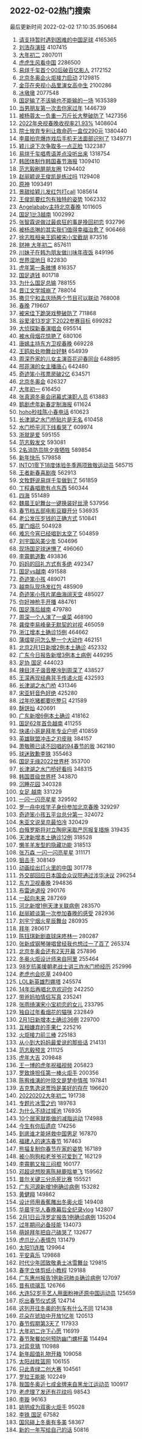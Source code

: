 ## 2022-02-02热门搜索 
最后更新时间 2022-02-02 17:10:35.950684 
1. [请支持暂时遇到困难的中国足球](https://s.weibo.com/weibo?q=%23%E8%AF%B7%E6%94%AF%E6%8C%81%E6%9A%82%E6%97%B6%E9%81%87%E5%88%B0%E5%9B%B0%E9%9A%BE%E7%9A%84%E4%B8%AD%E5%9B%BD%E8%B6%B3%E7%90%83%23&Refer=top) 4165365
1. [刘浩存演技](https://s.weibo.com/weibo?q=%23%E5%88%98%E6%B5%A9%E5%AD%98%E6%BC%94%E6%8A%80%23&Refer=top) 4107415
1. [大年初二](https://s.weibo.com/weibo?q=%E5%A4%A7%E5%B9%B4%E5%88%9D%E4%BA%8C&Refer=top) 2807011
1. [虎虎生风看中国](https://s.weibo.com/weibo?q=%23%E8%99%8E%E8%99%8E%E7%94%9F%E9%A3%8E%E7%9C%8B%E4%B8%AD%E5%9B%BD%23&Refer=top) 2286500
1. [易烊千玺首个00后破百亿影人](https://s.weibo.com/weibo?q=%23%E6%98%93%E7%83%8A%E5%8D%83%E7%8E%BA%E9%A6%96%E4%B8%AA00%E5%90%8E%E7%A0%B4%E7%99%BE%E4%BA%BF%E5%BD%B1%E4%BA%BA%23&Refer=top) 2172152
1. [北京冬奥会火炬接力启动](https://s.weibo.com/weibo?q=%23%E5%8C%97%E4%BA%AC%E5%86%AC%E5%A5%A5%E4%BC%9A%E7%81%AB%E7%82%AC%E6%8E%A5%E5%8A%9B%E5%90%AF%E5%8A%A8%23&Refer=top) 2129815
1. [金莎在央视小品里演女高中生](https://s.weibo.com/weibo?q=%23%E9%87%91%E8%8E%8E%E5%9C%A8%E5%A4%AE%E8%A7%86%E5%B0%8F%E5%93%81%E9%87%8C%E6%BC%94%E5%A5%B3%E9%AB%98%E4%B8%AD%E7%94%9F%23&Refer=top) 2100286
1. [冰墩墩](https://s.weibo.com/weibo?q=%23%E5%86%B0%E5%A2%A9%E5%A2%A9%23&Refer=top) 2077548
1. [国足输了不该输也不能输的一场](https://s.weibo.com/weibo?q=%23%E5%9B%BD%E8%B6%B3%E8%BE%93%E4%BA%86%E4%B8%8D%E8%AF%A5%E8%BE%93%E4%B9%9F%E4%B8%8D%E8%83%BD%E8%BE%93%E7%9A%84%E4%B8%80%E5%9C%BA%23&Refer=top) 1635389
1. [当男朋友第一次去你家过年](https://s.weibo.com/weibo?q=%23%E5%BD%93%E7%94%B7%E6%9C%8B%E5%8F%8B%E7%AC%AC%E4%B8%80%E6%AC%A1%E5%8E%BB%E4%BD%A0%E5%AE%B6%E8%BF%87%E5%B9%B4%23&Refer=top) 1446739
1. [被杨蓉太一负重一万斤长大整破防了](https://s.weibo.com/weibo?q=%23%E8%A2%AB%E6%9D%A8%E8%93%89%E5%A4%AA%E4%B8%80%E8%B4%9F%E9%87%8D%E4%B8%80%E4%B8%87%E6%96%A4%E9%95%BF%E5%A4%A7%E6%95%B4%E7%A0%B4%E9%98%B2%E4%BA%86%23&Refer=top) 1427356
1. [2022年央视春晚收视率21.93%](https://s.weibo.com/weibo?q=%232022%E5%B9%B4%E5%A4%AE%E8%A7%86%E6%98%A5%E6%99%9A%E6%94%B6%E8%A7%86%E7%8E%8721.93%25%23&Refer=top) 1408604
1. [院士放弃专利让救命药一盒仅290元](https://s.weibo.com/weibo?q=%23%E9%99%A2%E5%A3%AB%E6%94%BE%E5%BC%83%E4%B8%93%E5%88%A9%E8%AE%A9%E6%95%91%E5%91%BD%E8%8D%AF%E4%B8%80%E7%9B%92%E4%BB%85290%E5%85%83%23&Refer=top) 1380440
1. [李晨拍完爆炸戏后手机无法面部识别了](https://s.weibo.com/weibo?q=%23%E6%9D%8E%E6%99%A8%E6%8B%8D%E5%AE%8C%E7%88%86%E7%82%B8%E6%88%8F%E5%90%8E%E6%89%8B%E6%9C%BA%E6%97%A0%E6%B3%95%E9%9D%A2%E9%83%A8%E8%AF%86%E5%88%AB%E4%BA%86%23&Refer=top) 1349771
1. [颖儿说下次争取多一点正脸](https://s.weibo.com/weibo?q=%23%E9%A2%96%E5%84%BF%E8%AF%B4%E4%B8%8B%E6%AC%A1%E4%BA%89%E5%8F%96%E5%A4%9A%E4%B8%80%E7%82%B9%E6%AD%A3%E8%84%B8%23&Refer=top) 1322387
1. [易烊千玺唱粤语差点没听出来](https://s.weibo.com/weibo?q=%23%E6%98%93%E7%83%8A%E5%8D%83%E7%8E%BA%E5%94%B1%E7%B2%A4%E8%AF%AD%E5%B7%AE%E7%82%B9%E6%B2%A1%E5%90%AC%E5%87%BA%E6%9D%A5%23&Refer=top) 1318754
1. [韩团体制作韩国春节海报](https://s.weibo.com/weibo?q=%23%E9%9F%A9%E5%9B%A2%E4%BD%93%E5%88%B6%E4%BD%9C%E9%9F%A9%E5%9B%BD%E6%98%A5%E8%8A%82%E6%B5%B7%E6%8A%A5%23&Refer=top) 1309410
1. [范志毅刷屏朋友圈](https://s.weibo.com/weibo?q=%23%E8%8C%83%E5%BF%97%E6%AF%85%E5%88%B7%E5%B1%8F%E6%9C%8B%E5%8F%8B%E5%9C%88%23&Refer=top) 1294402
1. [赵丽颖说王俊凯是练过吗](https://s.weibo.com/weibo?q=%23%E8%B5%B5%E4%B8%BD%E9%A2%96%E8%AF%B4%E7%8E%8B%E4%BF%8A%E5%87%AF%E6%98%AF%E7%BB%83%E8%BF%87%E5%90%97%23&Refer=top) 1129408
1. [原神](https://s.weibo.com/weibo?q=%E5%8E%9F%E7%A5%9E&Refer=top) 1093491
1. [景甜给颖儿发红包打call](https://s.weibo.com/weibo?q=%23%E6%99%AF%E7%94%9C%E7%BB%99%E9%A2%96%E5%84%BF%E5%8F%91%E7%BA%A2%E5%8C%85%E6%89%93call%23&Refer=top) 1085614
1. [王俊凯要红包有独特的姿势](https://s.weibo.com/weibo?q=%23%E7%8E%8B%E4%BF%8A%E5%87%AF%E8%A6%81%E7%BA%A2%E5%8C%85%E6%9C%89%E7%8B%AC%E7%89%B9%E7%9A%84%E5%A7%BF%E5%8A%BF%23&Refer=top) 1062332
1. [Angelababy主持北京春晚](https://s.weibo.com/weibo?q=%23Angelababy%E4%B8%BB%E6%8C%81%E5%8C%97%E4%BA%AC%E6%98%A5%E6%99%9A%23&Refer=top) 1011605
1. [国足1比3越南](https://s.weibo.com/weibo?q=%23%E5%9B%BD%E8%B6%B31%E6%AF%943%E8%B6%8A%E5%8D%97%23&Refer=top) 1002992
1. [张智霖说做过最疯狂的事是挽回初恋](https://s.weibo.com/weibo?q=%23%E5%BC%A0%E6%99%BA%E9%9C%96%E8%AF%B4%E5%81%9A%E8%BF%87%E6%9C%80%E7%96%AF%E7%8B%82%E7%9A%84%E4%BA%8B%E6%98%AF%E6%8C%BD%E5%9B%9E%E5%88%9D%E6%81%8B%23&Refer=top) 932796
1. [被杨丞琳的其实我们值得幸福治愈了](https://s.weibo.com/weibo?q=%23%E8%A2%AB%E6%9D%A8%E4%B8%9E%E7%90%B3%E7%9A%84%E5%85%B6%E5%AE%9E%E6%88%91%E4%BB%AC%E5%80%BC%E5%BE%97%E5%B9%B8%E7%A6%8F%E6%B2%BB%E6%84%88%E4%BA%86%23&Refer=top) 906466
1. [徐志胜相亲王鸥被宋小宝截胡](https://s.weibo.com/weibo?q=%23%E5%BE%90%E5%BF%97%E8%83%9C%E7%9B%B8%E4%BA%B2%E7%8E%8B%E9%B8%A5%E8%A2%AB%E5%AE%8B%E5%B0%8F%E5%AE%9D%E6%88%AA%E8%83%A1%23&Refer=top) 873516
1. [财神 大年初二](https://s.weibo.com/weibo?q=%E8%B4%A2%E7%A5%9E%20%E5%A4%A7%E5%B9%B4%E5%88%9D%E4%BA%8C&Refer=top) 857611
1. [川妹子在韩为朋友做川味年夜饭](https://s.weibo.com/weibo?q=%23%E5%B7%9D%E5%A6%B9%E5%AD%90%E5%9C%A8%E9%9F%A9%E4%B8%BA%E6%9C%8B%E5%8F%8B%E5%81%9A%E5%B7%9D%E5%91%B3%E5%B9%B4%E5%A4%9C%E9%A5%AD%23&Refer=top) 849196
1. [世界湿地日](https://s.weibo.com/weibo?q=%E4%B8%96%E7%95%8C%E6%B9%BF%E5%9C%B0%E6%97%A5&Refer=top) 822830
1. [虎年第一条微博](https://s.weibo.com/weibo?q=%23%E8%99%8E%E5%B9%B4%E7%AC%AC%E4%B8%80%E6%9D%A1%E5%BE%AE%E5%8D%9A%23&Refer=top) 816357
1. [国足退钱](https://s.weibo.com/weibo?q=%23%E5%9B%BD%E8%B6%B3%E9%80%80%E9%92%B1%23&Refer=top) 801718
1. [为什么国足总输](https://s.weibo.com/weibo?q=%23%E4%B8%BA%E4%BB%80%E4%B9%88%E5%9B%BD%E8%B6%B3%E6%80%BB%E8%BE%93%23&Refer=top) 788155
1. [晋江文学城崩了](https://s.weibo.com/weibo?q=%E6%99%8B%E6%B1%9F%E6%96%87%E5%AD%A6%E5%9F%8E%E5%B4%A9%E4%BA%86&Refer=top) 788014
1. [撒贝宁和孟庆旸两个节目可以联动](https://s.weibo.com/weibo?q=%E6%92%92%E8%B4%9D%E5%AE%81%E5%92%8C%E5%AD%9F%E5%BA%86%E6%97%B8%E4%B8%A4%E4%B8%AA%E8%8A%82%E7%9B%AE%E5%8F%AF%E4%BB%A5%E8%81%94%E5%8A%A8&Refer=top) 768008
1. [春晚](https://s.weibo.com/weibo?q=%E6%98%A5%E6%99%9A&Refer=top) 719607
1. [被宋佳下跪哭戏整破防了](https://s.weibo.com/weibo?q=%23%E8%A2%AB%E5%AE%8B%E4%BD%B3%E4%B8%8B%E8%B7%AA%E5%93%AD%E6%88%8F%E6%95%B4%E7%A0%B4%E9%98%B2%E4%BA%86%23&Refer=top) 711868
1. [谷爱凌13岁定下2022参赛目标](https://s.weibo.com/weibo?q=%23%E8%B0%B7%E7%88%B1%E5%87%8C13%E5%B2%81%E5%AE%9A%E4%B8%8B2022%E5%8F%82%E8%B5%9B%E7%9B%AE%E6%A0%87%23&Refer=top) 699282
1. [大侦探新春演唱会](https://s.weibo.com/weibo?q=%23%E5%A4%A7%E4%BE%A6%E6%8E%A2%E6%96%B0%E6%98%A5%E6%BC%94%E5%94%B1%E4%BC%9A%23&Refer=top) 695514
1. [被水母烟花惊艳了](https://s.weibo.com/weibo?q=%23%E8%A2%AB%E6%B0%B4%E6%AF%8D%E7%83%9F%E8%8A%B1%E6%83%8A%E8%89%B3%E4%BA%86%23&Refer=top) 680106
1. [唐嫣主持东方卫视春晚](https://s.weibo.com/weibo?q=%23%E5%94%90%E5%AB%A3%E4%B8%BB%E6%8C%81%E4%B8%9C%E6%96%B9%E5%8D%AB%E8%A7%86%E6%98%A5%E6%99%9A%23&Refer=top) 669228
1. [王鸥处处吻舞台好魅](https://s.weibo.com/weibo?q=%23%E7%8E%8B%E9%B8%A5%E5%A4%84%E5%A4%84%E5%90%BB%E8%88%9E%E5%8F%B0%E5%A5%BD%E9%AD%85%23&Refer=top) 654939
1. [周深乔家的儿女主演百花迎春同台](https://s.weibo.com/weibo?q=%23%E5%91%A8%E6%B7%B1%E4%B9%94%E5%AE%B6%E7%9A%84%E5%84%BF%E5%A5%B3%E4%B8%BB%E6%BC%94%E7%99%BE%E8%8A%B1%E8%BF%8E%E6%98%A5%E5%90%8C%E5%8F%B0%23&Refer=top) 648895
1. [邢菲演的女主播唐心](https://s.weibo.com/weibo?q=%23%E9%82%A2%E8%8F%B2%E6%BC%94%E7%9A%84%E5%A5%B3%E4%B8%BB%E6%92%AD%E5%94%90%E5%BF%83%23&Refer=top) 642480
1. [奇迹笨小孩票房破2亿](https://s.weibo.com/weibo?q=%23%E5%A5%87%E8%BF%B9%E7%AC%A8%E5%B0%8F%E5%AD%A9%E7%A5%A8%E6%88%BF%E7%A0%B42%E4%BA%BF%23&Refer=top) 634571
1. [北京冬奥会](https://s.weibo.com/weibo?q=%E5%8C%97%E4%BA%AC%E5%86%AC%E5%A5%A5%E4%BC%9A&Refer=top) 626327
1. [大年初一](https://s.weibo.com/weibo?q=%E5%A4%A7%E5%B9%B4%E5%88%9D%E4%B8%80&Refer=top) 616450
1. [张真源冬奥会闭幕式演职人员](https://s.weibo.com/weibo?q=%23%E5%BC%A0%E7%9C%9F%E6%BA%90%E5%86%AC%E5%A5%A5%E4%BC%9A%E9%97%AD%E5%B9%95%E5%BC%8F%E6%BC%94%E8%81%8C%E4%BA%BA%E5%91%98%23&Refer=top) 613883
1. [鹅剧虎年新春定制海报](https://s.weibo.com/weibo?q=%23%E9%B9%85%E5%89%A7%E8%99%8E%E5%B9%B4%E6%96%B0%E6%98%A5%E5%AE%9A%E5%88%B6%E6%B5%B7%E6%8A%A5%23&Refer=top) 611624
1. [hoho秒挂陈小春电话](https://s.weibo.com/weibo?q=%23hoho%E7%A7%92%E6%8C%82%E9%99%88%E5%B0%8F%E6%98%A5%E7%94%B5%E8%AF%9D%23&Refer=top) 610623
1. [长津湖之水门桥贴片是无名](https://s.weibo.com/weibo?q=%E9%95%BF%E6%B4%A5%E6%B9%96%E4%B9%8B%E6%B0%B4%E9%97%A8%E6%A1%A5%E8%B4%B4%E7%89%87%E6%98%AF%E6%97%A0%E5%90%8D&Refer=top) 610458
1. [水门桥平河下线看哭了](https://s.weibo.com/weibo?q=%23%E6%B0%B4%E9%97%A8%E6%A1%A5%E5%B9%B3%E6%B2%B3%E4%B8%8B%E7%BA%BF%E7%9C%8B%E5%93%AD%E4%BA%86%23&Refer=top) 609974
1. [浙就是爱](https://s.weibo.com/weibo?q=%23%E6%B5%99%E5%B0%B1%E6%98%AF%E7%88%B1%23&Refer=top) 595155
1. [范志毅发文](https://s.weibo.com/weibo?q=%23%E8%8C%83%E5%BF%97%E6%AF%85%E5%8F%91%E6%96%87%23&Refer=top) 593081
1. [2名消防员除夕夜牺牲](https://s.weibo.com/weibo?q=%232%E5%90%8D%E6%B6%88%E9%98%B2%E5%91%98%E9%99%A4%E5%A4%95%E5%A4%9C%E7%89%BA%E7%89%B2%23&Refer=top) 589854
1. [新年快乐](https://s.weibo.com/weibo?q=%E6%96%B0%E5%B9%B4%E5%BF%AB%E4%B9%90&Refer=top) 579858
1. [INTO1零下18度体验冬季两项致敬运动员](https://s.weibo.com/weibo?q=%23INTO1%E9%9B%B6%E4%B8%8B18%E5%BA%A6%E4%BD%93%E9%AA%8C%E5%86%AC%E5%AD%A3%E4%B8%A4%E9%A1%B9%E8%87%B4%E6%95%AC%E8%BF%90%E5%8A%A8%E5%91%98%23&Refer=top) 565715
1. [王者新春喜剧夜](https://s.weibo.com/weibo?q=%23%E7%8E%8B%E8%80%85%E6%96%B0%E6%98%A5%E5%96%9C%E5%89%A7%E5%A4%9C%23&Refer=top) 562913
1. [文牧野说易烊千玺做到了](https://s.weibo.com/weibo?q=%23%E6%96%87%E7%89%A7%E9%87%8E%E8%AF%B4%E6%98%93%E7%83%8A%E5%8D%83%E7%8E%BA%E5%81%9A%E5%88%B0%E4%BA%86%23&Refer=top) 561859
1. [丁程鑫唱歌有点东西](https://s.weibo.com/weibo?q=%23%E4%B8%81%E7%A8%8B%E9%91%AB%E5%94%B1%E6%AD%8C%E6%9C%89%E7%82%B9%E4%B8%9C%E8%A5%BF%23&Refer=top) 560344
1. [四海](https://s.weibo.com/weibo?q=%E5%9B%9B%E6%B5%B7&Refer=top) 551489
1. [魏晨王妃舞台一键换装好丝滑](https://s.weibo.com/weibo?q=%23%E9%AD%8F%E6%99%A8%E7%8E%8B%E5%A6%83%E8%88%9E%E5%8F%B0%E4%B8%80%E9%94%AE%E6%8D%A2%E8%A3%85%E5%A5%BD%E4%B8%9D%E6%BB%91%23&Refer=top) 537956
1. [春节档五部电影豆瓣开分](https://s.weibo.com/weibo?q=%23%E6%98%A5%E8%8A%82%E6%A1%A3%E4%BA%94%E9%83%A8%E7%94%B5%E5%BD%B1%E8%B1%86%E7%93%A3%E5%BC%80%E5%88%86%23&Refer=top) 536935
1. [老公发压岁钱的正确方式](https://s.weibo.com/weibo?q=%23%E8%80%81%E5%85%AC%E5%8F%91%E5%8E%8B%E5%B2%81%E9%92%B1%E7%9A%84%E6%AD%A3%E7%A1%AE%E6%96%B9%E5%BC%8F%23&Refer=top) 510841
1. [厦门烟花](https://s.weibo.com/weibo?q=%23%E5%8E%A6%E9%97%A8%E7%83%9F%E8%8A%B1%23&Refer=top) 504928
1. [难忘今宵已经唱到太空了](https://s.weibo.com/weibo?q=%23%E9%9A%BE%E5%BF%98%E4%BB%8A%E5%AE%B5%E5%B7%B2%E7%BB%8F%E5%94%B1%E5%88%B0%E5%A4%AA%E7%A9%BA%E4%BA%86%23&Refer=top) 504859
1. [刘宇国风美少年](https://s.weibo.com/weibo?q=%23%E5%88%98%E5%AE%87%E5%9B%BD%E9%A3%8E%E7%BE%8E%E5%B0%91%E5%B9%B4%23&Refer=top) 504696
1. [现场国足球迷懵了](https://s.weibo.com/weibo?q=%23%E7%8E%B0%E5%9C%BA%E5%9B%BD%E8%B6%B3%E7%90%83%E8%BF%B7%E6%87%B5%E4%BA%86%23&Refer=top) 496060
1. [李霄鹏道歉](https://s.weibo.com/weibo?q=%23%E6%9D%8E%E9%9C%84%E9%B9%8F%E9%81%93%E6%AD%89%23&Refer=top) 493836
1. [妈妈的回礼方式有多绝](https://s.weibo.com/weibo?q=%23%E5%A6%88%E5%A6%88%E7%9A%84%E5%9B%9E%E7%A4%BC%E6%96%B9%E5%BC%8F%E6%9C%89%E5%A4%9A%E7%BB%9D%23&Refer=top) 492347
1. [国足vs越南](https://s.weibo.com/weibo?q=%23%E5%9B%BD%E8%B6%B3vs%E8%B6%8A%E5%8D%97%23&Refer=top) 491588
1. [奇迹笨小孩](https://s.weibo.com/weibo?q=%E5%A5%87%E8%BF%B9%E7%AC%A8%E5%B0%8F%E5%AD%A9&Refer=top) 489071
1. [越南队现场发红包](https://s.weibo.com/weibo?q=%23%E8%B6%8A%E5%8D%97%E9%98%9F%E7%8E%B0%E5%9C%BA%E5%8F%91%E7%BA%A2%E5%8C%85%23&Refer=top) 485909
1. [奇迹笨小孩片尾曲海阔天空](https://s.weibo.com/weibo?q=%23%E5%A5%87%E8%BF%B9%E7%AC%A8%E5%B0%8F%E5%AD%A9%E7%89%87%E5%B0%BE%E6%9B%B2%E6%B5%B7%E9%98%94%E5%A4%A9%E7%A9%BA%23&Refer=top) 485027
1. [你好神枪手开播](https://s.weibo.com/weibo?q=%23%E4%BD%A0%E5%A5%BD%E7%A5%9E%E6%9E%AA%E6%89%8B%E5%BC%80%E6%92%AD%23&Refer=top) 484761
1. [国足落后越南](https://s.weibo.com/weibo?q=%23%E5%9B%BD%E8%B6%B3%E8%90%BD%E5%90%8E%E8%B6%8A%E5%8D%97%23&Refer=top) 479780
1. [周深一个人演了一桌菜](https://s.weibo.com/weibo?q=%23%E5%91%A8%E6%B7%B1%E4%B8%80%E4%B8%AA%E4%BA%BA%E6%BC%94%E4%BA%86%E4%B8%80%E6%A1%8C%E8%8F%9C%23&Refer=top) 468190
1. [龚俊李易峰毫无默契的对视](https://s.weibo.com/weibo?q=%23%E9%BE%9A%E4%BF%8A%E6%9D%8E%E6%98%93%E5%B3%B0%E6%AF%AB%E6%97%A0%E9%BB%98%E5%A5%91%E7%9A%84%E5%AF%B9%E8%A7%86%23&Refer=top) 465059
1. [浙江增本土确诊15例](https://s.weibo.com/weibo?q=%23%E6%B5%99%E6%B1%9F%E5%A2%9E%E6%9C%AC%E5%9C%9F%E7%A1%AE%E8%AF%8A15%E4%BE%8B%23&Refer=top) 464662
1. [蒲熠星问怎么整一个大动作](https://s.weibo.com/weibo?q=%23%E8%92%B2%E7%86%A0%E6%98%9F%E9%97%AE%E6%80%8E%E4%B9%88%E6%95%B4%E4%B8%80%E4%B8%AA%E5%A4%A7%E5%8A%A8%E4%BD%9C%23&Refer=top) 462151
1. [北京2月1日新增2例本土确诊](https://s.weibo.com/weibo?q=%23%E5%8C%97%E4%BA%AC2%E6%9C%881%E6%97%A5%E6%96%B0%E5%A2%9E2%E4%BE%8B%E6%9C%AC%E5%9C%9F%E7%A1%AE%E8%AF%8A%23&Refer=top) 452332
1. [广东今日报告新增3例本土病例](https://s.weibo.com/weibo?q=%E5%B9%BF%E4%B8%9C%E4%BB%8A%E6%97%A5%E6%8A%A5%E5%91%8A%E6%96%B0%E5%A2%9E3%E4%BE%8B%E6%9C%AC%E5%9C%9F%E7%97%85%E4%BE%8B&Refer=top) 449295
1. [足协 国足](https://s.weibo.com/weibo?q=%E8%B6%B3%E5%8D%8F%20%E5%9B%BD%E8%B6%B3&Refer=top) 444023
1. [辣目洋子谐音梗冷到周深了](https://s.weibo.com/weibo?q=%23%E8%BE%A3%E7%9B%AE%E6%B4%8B%E5%AD%90%E8%B0%90%E9%9F%B3%E6%A2%97%E5%86%B7%E5%88%B0%E5%91%A8%E6%B7%B1%E4%BA%86%23&Refer=top) 438527
1. [王濛再现经典背手传递火炬](https://s.weibo.com/weibo?q=%E7%8E%8B%E6%BF%9B%E5%86%8D%E7%8E%B0%E7%BB%8F%E5%85%B8%E8%83%8C%E6%89%8B%E4%BC%A0%E9%80%92%E7%81%AB%E7%82%AC&Refer=top) 432593
1. [长津湖之水门桥](https://s.weibo.com/weibo?q=%E9%95%BF%E6%B4%A5%E6%B9%96%E4%B9%8B%E6%B0%B4%E9%97%A8%E6%A1%A5&Refer=top) 431346
1. [宋亚轩音色好绝](https://s.weibo.com/weibo?q=%23%E5%AE%8B%E4%BA%9A%E8%BD%A9%E9%9F%B3%E8%89%B2%E5%A5%BD%E7%BB%9D%23&Refer=top) 425280
1. [过年吃猪都要吃整只](https://s.weibo.com/weibo?q=%23%E8%BF%87%E5%B9%B4%E5%90%83%E7%8C%AA%E9%83%BD%E8%A6%81%E5%90%83%E6%95%B4%E5%8F%AA%23&Refer=top) 421589
1. [酥饼灿](https://s.weibo.com/weibo?q=%E9%85%A5%E9%A5%BC%E7%81%BF&Refer=top) 420691
1. [广东新增6例本土确诊](https://s.weibo.com/weibo?q=%23%E5%B9%BF%E4%B8%9C%E6%96%B0%E5%A2%9E6%E4%BE%8B%E6%9C%AC%E5%9C%9F%E7%A1%AE%E8%AF%8A%23&Refer=top) 418162
1. [国足62年首负越南](https://s.weibo.com/weibo?q=%23%E5%9B%BD%E8%B6%B362%E5%B9%B4%E9%A6%96%E8%B4%9F%E8%B6%8A%E5%8D%97%23&Refer=top) 411255
1. [快递小哥是拜年专业户吧](https://s.weibo.com/weibo?q=%23%E5%BF%AB%E9%80%92%E5%B0%8F%E5%93%A5%E6%98%AF%E6%8B%9C%E5%B9%B4%E4%B8%93%E4%B8%9A%E6%88%B7%E5%90%A7%23&Refer=top) 410859
1. [英雄联盟冲击之刃皮肤](https://s.weibo.com/weibo?q=%E8%8B%B1%E9%9B%84%E8%81%94%E7%9B%9F%E5%86%B2%E5%87%BB%E4%B9%8B%E5%88%83%E7%9A%AE%E8%82%A4&Refer=top) 384157
1. [萧敬腾已读不回唱的94春节的我](https://s.weibo.com/weibo?q=%23%E8%90%A7%E6%95%AC%E8%85%BE%E5%B7%B2%E8%AF%BB%E4%B8%8D%E5%9B%9E%E5%94%B1%E7%9A%8494%E6%98%A5%E8%8A%82%E7%9A%84%E6%88%91%23&Refer=top) 362180
1. [球迷致歉李铁](https://s.weibo.com/weibo?q=%23%E7%90%83%E8%BF%B7%E8%87%B4%E6%AD%89%E6%9D%8E%E9%93%81%23&Refer=top) 355463
1. [国足无缘2022世界杯](https://s.weibo.com/weibo?q=%23%E5%9B%BD%E8%B6%B3%E6%97%A0%E7%BC%982022%E4%B8%96%E7%95%8C%E6%9D%AF%23&Refer=top) 353700
1. [长津湖之水门桥好看吗](https://s.weibo.com/weibo?q=%23%E9%95%BF%E6%B4%A5%E6%B9%96%E4%B9%8B%E6%B0%B4%E9%97%A8%E6%A1%A5%E5%A5%BD%E7%9C%8B%E5%90%97%23&Refer=top) 348315
1. [韩国晋级世界杯](https://s.weibo.com/weibo?q=%23%E9%9F%A9%E5%9B%BD%E6%99%8B%E7%BA%A7%E4%B8%96%E7%95%8C%E6%9D%AF%23&Refer=top) 343870
1. [沉睡花园](https://s.weibo.com/weibo?q=%E6%B2%89%E7%9D%A1%E8%8A%B1%E5%9B%AD&Refer=top) 340328
1. [女足 越南](https://s.weibo.com/weibo?q=%E5%A5%B3%E8%B6%B3%20%E8%B6%8A%E5%8D%97&Refer=top) 331229
1. [一闪一闪亮星星](https://s.weibo.com/weibo?q=%E4%B8%80%E9%97%AA%E4%B8%80%E9%97%AA%E4%BA%AE%E6%98%9F%E6%98%9F&Refer=top) 329592
1. [罗一舟中戏学子身份参加北京春晚](https://s.weibo.com/weibo?q=%23%E7%BD%97%E4%B8%80%E8%88%9F%E4%B8%AD%E6%88%8F%E5%AD%A6%E5%AD%90%E8%BA%AB%E4%BB%BD%E5%8F%82%E5%8A%A0%E5%8C%97%E4%BA%AC%E6%98%A5%E6%99%9A%23&Refer=top) 329297
1. [奇迹笨小孩五平台总分第一](https://s.weibo.com/weibo?q=%23%E5%A5%87%E8%BF%B9%E7%AC%A8%E5%B0%8F%E5%AD%A9%E4%BA%94%E5%B9%B3%E5%8F%B0%E6%80%BB%E5%88%86%E7%AC%AC%E4%B8%80%23&Refer=top) 324072
1. [朱亚文说吴京最怕冷](https://s.weibo.com/weibo?q=%23%E6%9C%B1%E4%BA%9A%E6%96%87%E8%AF%B4%E5%90%B4%E4%BA%AC%E6%9C%80%E6%80%95%E5%86%B7%23&Refer=top) 320429
1. [白俄罗斯将对立陶宛采取严厉报复措施](https://s.weibo.com/weibo?q=%23%E7%99%BD%E4%BF%84%E7%BD%97%E6%96%AF%E5%B0%86%E5%AF%B9%E7%AB%8B%E9%99%B6%E5%AE%9B%E9%87%87%E5%8F%96%E4%B8%A5%E5%8E%89%E6%8A%A5%E5%A4%8D%E6%8E%AA%E6%96%BD%23&Refer=top) 319435
1. [天津新增本土确诊12例](https://s.weibo.com/weibo?q=%23%E5%A4%A9%E6%B4%A5%E6%96%B0%E5%A2%9E%E6%9C%AC%E5%9C%9F%E7%A1%AE%E8%AF%8A12%E4%BE%8B%23&Refer=top) 318528
1. [懒羊羊发型的隐藏功能](https://s.weibo.com/weibo?q=%23%E6%87%92%E7%BE%8A%E7%BE%8A%E5%8F%91%E5%9E%8B%E7%9A%84%E9%9A%90%E8%97%8F%E5%8A%9F%E8%83%BD%23&Refer=top) 318513
1. [张万森 一闪一闪亮星星](https://s.weibo.com/weibo?q=%E5%BC%A0%E4%B8%87%E6%A3%AE%20%E4%B8%80%E9%97%AA%E4%B8%80%E9%97%AA%E4%BA%AE%E6%98%9F%E6%98%9F&Refer=top) 311171
1. [狙击手](https://s.weibo.com/weibo?q=%E7%8B%99%E5%87%BB%E6%89%8B&Refer=top) 308149
1. [动画绘出灯火里的中国](https://s.weibo.com/weibo?q=%23%E5%8A%A8%E7%94%BB%E7%BB%98%E5%87%BA%E7%81%AF%E7%81%AB%E9%87%8C%E7%9A%84%E4%B8%AD%E5%9B%BD%23&Refer=top) 301778
1. [外交部回应日本国会众议院通过涉华决议](https://s.weibo.com/weibo?q=%23%E5%A4%96%E4%BA%A4%E9%83%A8%E5%9B%9E%E5%BA%94%E6%97%A5%E6%9C%AC%E5%9B%BD%E4%BC%9A%E4%BC%97%E8%AE%AE%E9%99%A2%E9%80%9A%E8%BF%87%E6%B6%89%E5%8D%8E%E5%86%B3%E8%AE%AE%23&Refer=top) 296254
1. [东方卫视春晚](https://s.weibo.com/weibo?q=%23%E4%B8%9C%E6%96%B9%E5%8D%AB%E8%A7%86%E6%98%A5%E6%99%9A%23&Refer=top) 294836
1. [布雷迪退役](https://s.weibo.com/weibo?q=%23%E5%B8%83%E9%9B%B7%E8%BF%AA%E9%80%80%E5%BD%B9%23&Refer=top) 290176
1. [一起向未来](https://s.weibo.com/weibo?q=%E4%B8%80%E8%B5%B7%E5%90%91%E6%9C%AA%E6%9D%A5&Refer=top) 287269
1. [河北新增1例天津关联病例](https://s.weibo.com/weibo?q=%23%E6%B2%B3%E5%8C%97%E6%96%B0%E5%A2%9E1%E4%BE%8B%E5%A4%A9%E6%B4%A5%E5%85%B3%E8%81%94%E7%97%85%E4%BE%8B%23&Refer=top) 283570
1. [赵丽颖谈第一次参加春晚的感受](https://s.weibo.com/weibo?q=%23%E8%B5%B5%E4%B8%BD%E9%A2%96%E8%B0%88%E7%AC%AC%E4%B8%80%E6%AC%A1%E5%8F%82%E5%8A%A0%E6%98%A5%E6%99%9A%E7%9A%84%E6%84%9F%E5%8F%97%23&Refer=top) 282936
1. [刘宇宁烟火星辰舞台](https://s.weibo.com/weibo?q=%23%E5%88%98%E5%AE%87%E5%AE%81%E7%83%9F%E7%81%AB%E6%98%9F%E8%BE%B0%E8%88%9E%E5%8F%B0%23&Refer=top) 280935
1. [拜年](https://s.weibo.com/weibo?q=%E6%8B%9C%E5%B9%B4&Refer=top) 280617
1. [陈钰琪新剧直球床咚林一](https://s.weibo.com/weibo?q=%23%E9%99%88%E9%92%B0%E7%90%AA%E6%96%B0%E5%89%A7%E7%9B%B4%E7%90%83%E5%BA%8A%E5%92%9A%E6%9E%97%E4%B8%80%23&Refer=top) 280287
1. [张新成钢琴弹唱曾经我也想过一了百了](https://s.weibo.com/weibo?q=%23%E5%BC%A0%E6%96%B0%E6%88%90%E9%92%A2%E7%90%B4%E5%BC%B9%E5%94%B1%E6%9B%BE%E7%BB%8F%E6%88%91%E4%B9%9F%E6%83%B3%E8%BF%87%E4%B8%80%E4%BA%86%E7%99%BE%E4%BA%86%23&Refer=top) 265374
1. [北京冬奥会还有2天开幕](https://s.weibo.com/weibo?q=%23%E5%8C%97%E4%BA%AC%E5%86%AC%E5%A5%A5%E4%BC%9A%E8%BF%98%E6%9C%892%E5%A4%A9%E5%BC%80%E5%B9%95%23&Refer=top) 257896
1. [冬奥火炬设计师来自阿里](https://s.weibo.com/weibo?q=%23%E5%86%AC%E5%A5%A5%E7%81%AB%E7%82%AC%E8%AE%BE%E8%AE%A1%E5%B8%88%E6%9D%A5%E8%87%AA%E9%98%BF%E9%87%8C%23&Refer=top) 255464
1. [98岁抗美援朝老战士讲三炸水门桥经历](https://s.weibo.com/weibo?q=%2398%E5%B2%81%E6%8A%97%E7%BE%8E%E6%8F%B4%E6%9C%9D%E8%80%81%E6%88%98%E5%A3%AB%E8%AE%B2%E4%B8%89%E7%82%B8%E6%B0%B4%E9%97%A8%E6%A1%A5%E7%BB%8F%E5%8E%86%23&Refer=top) 252996
1. [老虎也会吃草](https://s.weibo.com/weibo?q=%23%E8%80%81%E8%99%8E%E4%B9%9F%E4%BC%9A%E5%90%83%E8%8D%89%23&Refer=top) 249400
1. [LOL新英雄烈娜塔](https://s.weibo.com/weibo?q=%23LOL%E6%96%B0%E8%8B%B1%E9%9B%84%E7%83%88%E5%A8%9C%E5%A1%94%23&Refer=top) 245574
1. [14年后再唱北京欢迎你](https://s.weibo.com/weibo?q=%2314%E5%B9%B4%E5%90%8E%E5%86%8D%E5%94%B1%E5%8C%97%E4%BA%AC%E6%AC%A2%E8%BF%8E%E4%BD%A0%23&Refer=top) 242250
1. [带爸妈拍情侣写真](https://s.weibo.com/weibo?q=%23%E5%B8%A6%E7%88%B8%E5%A6%88%E6%8B%8D%E6%83%85%E4%BE%A3%E5%86%99%E7%9C%9F%23&Refer=top) 235241
1. [张雨绮演宋小宝初恋的女儿](https://s.weibo.com/weibo?q=%23%E5%BC%A0%E9%9B%A8%E7%BB%AE%E6%BC%94%E5%AE%8B%E5%B0%8F%E5%AE%9D%E5%88%9D%E6%81%8B%E7%9A%84%E5%A5%B3%E5%84%BF%23&Refer=top) 233795
1. [独自过年看烟花的猫咪](https://s.weibo.com/weibo?q=%23%E7%8B%AC%E8%87%AA%E8%BF%87%E5%B9%B4%E7%9C%8B%E7%83%9F%E8%8A%B1%E7%9A%84%E7%8C%AB%E5%92%AA%23&Refer=top) 232849
1. [2月1日新增本土确诊36例](https://s.weibo.com/weibo?q=%232%E6%9C%881%E6%97%A5%E6%96%B0%E5%A2%9E%E6%9C%AC%E5%9C%9F%E7%A1%AE%E8%AF%8A36%E4%BE%8B%23&Refer=top) 229700
1. [互相嫌弃的歪果仁](https://s.weibo.com/weibo?q=%E4%BA%92%E7%9B%B8%E5%AB%8C%E5%BC%83%E7%9A%84%E6%AD%AA%E6%9E%9C%E4%BB%81&Refer=top) 225216
1. [火炬接力前三棒](https://s.weibo.com/weibo?q=%23%E7%81%AB%E7%82%AC%E6%8E%A5%E5%8A%9B%E5%89%8D%E4%B8%89%E6%A3%92%23&Refer=top) 225183
1. [从小到大妈妈最爱说的那些话](https://s.weibo.com/weibo?q=%23%E4%BB%8E%E5%B0%8F%E5%88%B0%E5%A4%A7%E5%A6%88%E5%A6%88%E6%9C%80%E7%88%B1%E8%AF%B4%E7%9A%84%E9%82%A3%E4%BA%9B%E8%AF%9D%23&Refer=top) 214131
1. [范志毅预言](https://s.weibo.com/weibo?q=%E8%8C%83%E5%BF%97%E6%AF%85%E9%A2%84%E8%A8%80&Refer=top) 211125
1. [虎年大吉](https://s.weibo.com/weibo?q=%23%E8%99%8E%E5%B9%B4%E5%A4%A7%E5%90%89%23&Refer=top) 209848
1. [王一博的虎年祝福视频](https://s.weibo.com/weibo?q=%23%E7%8E%8B%E4%B8%80%E5%8D%9A%E7%9A%84%E8%99%8E%E5%B9%B4%E7%A5%9D%E7%A6%8F%E8%A7%86%E9%A2%91%23&Refer=top) 205823
1. [罗致焕担任第一棒火炬手](https://s.weibo.com/weibo?q=%E7%BD%97%E8%87%B4%E7%84%95%E6%8B%85%E4%BB%BB%E7%AC%AC%E4%B8%80%E6%A3%92%E7%81%AB%E7%82%AC%E6%89%8B&Refer=top) 200356
1. [陈宥维演的叶晓文是梦中情孩](https://s.weibo.com/weibo?q=%23%E9%99%88%E5%AE%A5%E7%BB%B4%E6%BC%94%E7%9A%84%E5%8F%B6%E6%99%93%E6%96%87%E6%98%AF%E6%A2%A6%E4%B8%AD%E6%83%85%E5%AD%A9%23&Refer=top) 197841
1. [吉克隽逸说贾玲是美好的存在](https://s.weibo.com/weibo?q=%23%E5%90%89%E5%85%8B%E9%9A%BD%E9%80%B8%E8%AF%B4%E8%B4%BE%E7%8E%B2%E6%98%AF%E7%BE%8E%E5%A5%BD%E7%9A%84%E5%AD%98%E5%9C%A8%23&Refer=top) 196620
1. [20220202大年初二](https://s.weibo.com/weibo?q=%2320220202%E5%A4%A7%E5%B9%B4%E5%88%9D%E4%BA%8C%23&Refer=top) 191738
1. [专题片冰雪之约](https://s.weibo.com/weibo?q=%23%E4%B8%93%E9%A2%98%E7%89%87%E5%86%B0%E9%9B%AA%E4%B9%8B%E7%BA%A6%23&Refer=top) 189763
1. [为什么不绕过城池](https://s.weibo.com/weibo?q=%E4%B8%BA%E4%BB%80%E4%B9%88%E4%B8%8D%E7%BB%95%E8%BF%87%E5%9F%8E%E6%B1%A0&Refer=top) 176935
1. [10个居家就能做的减脂运动](https://s.weibo.com/weibo?q=%2310%E4%B8%AA%E5%B1%85%E5%AE%B6%E5%B0%B1%E8%83%BD%E5%81%9A%E7%9A%84%E5%87%8F%E8%84%82%E8%BF%90%E5%8A%A8%23&Refer=top) 174988
1. [今生有你后遗症](https://s.weibo.com/weibo?q=%23%E4%BB%8A%E7%94%9F%E6%9C%89%E4%BD%A0%E5%90%8E%E9%81%97%E7%97%87%23&Refer=top) 174256
1. [到底谁才能拯救中国男足](https://s.weibo.com/weibo?q=%23%E5%88%B0%E5%BA%95%E8%B0%81%E6%89%8D%E8%83%BD%E6%8B%AF%E6%95%91%E4%B8%AD%E5%9B%BD%E7%94%B7%E8%B6%B3%23&Refer=top) 167870
1. [福建人的速冻春节](https://s.weibo.com/weibo?q=%23%E7%A6%8F%E5%BB%BA%E4%BA%BA%E7%9A%84%E9%80%9F%E5%86%BB%E6%98%A5%E8%8A%82%23&Refer=top) 167463
1. [熊猫复制你春节在家的姿势](https://s.weibo.com/weibo?q=%23%E7%86%8A%E7%8C%AB%E5%A4%8D%E5%88%B6%E4%BD%A0%E6%98%A5%E8%8A%82%E5%9C%A8%E5%AE%B6%E7%9A%84%E5%A7%BF%E5%8A%BF%23&Refer=top) 167189
1. [被小狗狗和老爷爷可爱到了](https://s.weibo.com/weibo?q=%23%E8%A2%AB%E5%B0%8F%E7%8B%97%E7%8B%97%E5%92%8C%E8%80%81%E7%88%B7%E7%88%B7%E5%8F%AF%E7%88%B1%E5%88%B0%E4%BA%86%23&Refer=top) 162129
1. [李霄鹏又挨三闷棍](https://s.weibo.com/weibo?q=%23%E6%9D%8E%E9%9C%84%E9%B9%8F%E5%8F%88%E6%8C%A8%E4%B8%89%E9%97%B7%E6%A3%8D%23&Refer=top) 160177
1. [邓超说想脱离陈赫鹿晗单飞](https://s.weibo.com/weibo?q=%23%E9%82%93%E8%B6%85%E8%AF%B4%E6%83%B3%E8%84%B1%E7%A6%BB%E9%99%88%E8%B5%AB%E9%B9%BF%E6%99%97%E5%8D%95%E9%A3%9E%23&Refer=top) 159562
1. [普尔关键三分杀死比赛](https://s.weibo.com/weibo?q=%23%E6%99%AE%E5%B0%94%E5%85%B3%E9%94%AE%E4%B8%89%E5%88%86%E6%9D%80%E6%AD%BB%E6%AF%94%E8%B5%9B%23&Refer=top) 155521
1. [广东河源新增1例确诊病例](https://s.weibo.com/weibo?q=%23%E5%B9%BF%E4%B8%9C%E6%B2%B3%E6%BA%90%E6%96%B0%E5%A2%9E1%E4%BE%8B%E7%A1%AE%E8%AF%8A%E7%97%85%E4%BE%8B%23&Refer=top) 153282
1. [黄健翔](https://s.weibo.com/weibo?q=%E9%BB%84%E5%81%A5%E7%BF%94&Refer=top) 149862
1. [设计师用香蕉雕出冬奥火炬](https://s.weibo.com/weibo?q=%23%E8%AE%BE%E8%AE%A1%E5%B8%88%E7%94%A8%E9%A6%99%E8%95%89%E9%9B%95%E5%87%BA%E5%86%AC%E5%A5%A5%E7%81%AB%E7%82%AC%23&Refer=top) 149408
1. [华晨宇华人春晚幕后全纪录vlog](https://s.weibo.com/weibo?q=%23%E5%8D%8E%E6%99%A8%E5%AE%87%E5%8D%8E%E4%BA%BA%E6%98%A5%E6%99%9A%E5%B9%95%E5%90%8E%E5%85%A8%E7%BA%AA%E5%BD%95vlog%23&Refer=top) 142807
1. [2月1日云浮罗定报告1例确诊病例](https://s.weibo.com/weibo?q=%232%E6%9C%881%E6%97%A5%E4%BA%91%E6%B5%AE%E7%BD%97%E5%AE%9A%E6%8A%A5%E5%91%8A1%E4%BE%8B%E7%A1%AE%E8%AF%8A%E7%97%85%E4%BE%8B%23&Refer=top) 135204
1. [过年期间必备技能](https://s.weibo.com/weibo?q=%23%E8%BF%87%E5%B9%B4%E6%9C%9F%E9%97%B4%E5%BF%85%E5%A4%87%E6%8A%80%E8%83%BD%23&Refer=top) 134073
1. [萌娃拜年把自己磕哭了](https://s.weibo.com/weibo?q=%23%E8%90%8C%E5%A8%83%E6%8B%9C%E5%B9%B4%E6%8A%8A%E8%87%AA%E5%B7%B1%E7%A3%95%E5%93%AD%E4%BA%86%23&Refer=top) 132677
1. [虎爪比心表情包](https://s.weibo.com/weibo?q=%23%E8%99%8E%E7%88%AA%E6%AF%94%E5%BF%83%E8%A1%A8%E6%83%85%E5%8C%85%23&Refer=top) 131479
1. [太阳11连胜](https://s.weibo.com/weibo?q=%23%E5%A4%AA%E9%98%B311%E8%BF%9E%E8%83%9C%23&Refer=top) 129964
1. [平安喜乐](https://s.weibo.com/weibo?q=%E5%B9%B3%E5%AE%89%E5%96%9C%E4%B9%90&Refer=top) 129868
1. [时代少年团致敬勇士冰雪舞台](https://s.weibo.com/weibo?q=%23%E6%97%B6%E4%BB%A3%E5%B0%91%E5%B9%B4%E5%9B%A2%E8%87%B4%E6%95%AC%E5%8B%87%E5%A3%AB%E5%86%B0%E9%9B%AA%E8%88%9E%E5%8F%B0%23&Refer=top) 129815
1. [春字立体剪纸小教程](https://s.weibo.com/weibo?q=%23%E6%98%A5%E5%AD%97%E7%AB%8B%E4%BD%93%E5%89%AA%E7%BA%B8%E5%B0%8F%E6%95%99%E7%A8%8B%23&Refer=top) 129188
1. [广东惠州报告1例新冠肺炎确诊病例](https://s.weibo.com/weibo?q=%23%E5%B9%BF%E4%B8%9C%E6%83%A0%E5%B7%9E%E6%8A%A5%E5%91%8A1%E4%BE%8B%E6%96%B0%E5%86%A0%E8%82%BA%E7%82%8E%E7%A1%AE%E8%AF%8A%E7%97%85%E4%BE%8B%23&Refer=top) 127097
1. [昔有琉璃瓦](https://s.weibo.com/weibo?q=%E6%98%94%E6%9C%89%E7%90%89%E7%92%83%E7%93%A6&Refer=top) 126766
1. [大连52岁手艺人用面粉神还原中国运动员](https://s.weibo.com/weibo?q=%23%E5%A4%A7%E8%BF%9E52%E5%B2%81%E6%89%8B%E8%89%BA%E4%BA%BA%E7%94%A8%E9%9D%A2%E7%B2%89%E7%A5%9E%E8%BF%98%E5%8E%9F%E4%B8%AD%E5%9B%BD%E8%BF%90%E5%8A%A8%E5%91%98%23&Refer=top) 125659
1. [吃出春节仪式感](https://s.weibo.com/weibo?q=%E5%90%83%E5%87%BA%E6%98%A5%E8%8A%82%E4%BB%AA%E5%BC%8F%E6%84%9F&Refer=top) 124714
1. [这列开往冬奥的列车有什么不同](https://s.weibo.com/weibo?q=%23%E8%BF%99%E5%88%97%E5%BC%80%E5%BE%80%E5%86%AC%E5%A5%A5%E7%9A%84%E5%88%97%E8%BD%A6%E6%9C%89%E4%BB%80%E4%B9%88%E4%B8%8D%E5%90%8C%23&Refer=top) 121438
1. [花朵在琥珀中开放1亿年](https://s.weibo.com/weibo?q=%23%E8%8A%B1%E6%9C%B5%E5%9C%A8%E7%90%A5%E7%8F%80%E4%B8%AD%E5%BC%80%E6%94%BE1%E4%BA%BF%E5%B9%B4%23&Refer=top) 120513
1. [春节假期第3天了](https://s.weibo.com/weibo?q=%23%E6%98%A5%E8%8A%82%E5%81%87%E6%9C%9F%E7%AC%AC3%E5%A4%A9%E4%BA%86%23&Refer=top) 117933
1. [大年初二许下心愿](https://s.weibo.com/weibo?q=%E5%A4%A7%E5%B9%B4%E5%88%9D%E4%BA%8C%E8%AE%B8%E4%B8%8B%E5%BF%83%E6%84%BF&Refer=top) 116919
1. [春节聚餐如何预防幽门螺杆菌](https://s.weibo.com/weibo?q=%23%E6%98%A5%E8%8A%82%E8%81%9A%E9%A4%90%E5%A6%82%E4%BD%95%E9%A2%84%E9%98%B2%E5%B9%BD%E9%97%A8%E8%9E%BA%E6%9D%86%E8%8F%8C%23&Refer=top) 114494
1. [对弈竞猜](https://s.weibo.com/weibo?q=%E5%AF%B9%E5%BC%88%E7%AB%9E%E7%8C%9C&Refer=top) 110988
1. [新年超值礼物开箱](https://s.weibo.com/weibo?q=%E6%96%B0%E5%B9%B4%E8%B6%85%E5%80%BC%E7%A4%BC%E7%89%A9%E5%BC%80%E7%AE%B1&Refer=top) 109058
1. [太阳战胜篮网](https://s.weibo.com/weibo?q=%23%E5%A4%AA%E9%98%B3%E6%88%98%E8%83%9C%E7%AF%AE%E7%BD%91%23&Refer=top) 106155
1. [只此青绿二创大赛](https://s.weibo.com/weibo?q=%23%E5%8F%AA%E6%AD%A4%E9%9D%92%E7%BB%BF%E4%BA%8C%E5%88%9B%E5%A4%A7%E8%B5%9B%23&Refer=top) 104561
1. [罗拉王能能](https://s.weibo.com/weibo?q=%E7%BD%97%E6%8B%89%E7%8E%8B%E8%83%BD%E8%83%BD&Refer=top) 102249
1. [我国冬奥近七成金牌来自黑龙江运动员](https://s.weibo.com/weibo?q=%23%E6%88%91%E5%9B%BD%E5%86%AC%E5%A5%A5%E8%BF%91%E4%B8%83%E6%88%90%E9%87%91%E7%89%8C%E6%9D%A5%E8%87%AA%E9%BB%91%E9%BE%99%E6%B1%9F%E8%BF%90%E5%8A%A8%E5%91%98%23&Refer=top) 100917
1. [老虎理了发还有花纹吗](https://s.weibo.com/weibo?q=%23%E8%80%81%E8%99%8E%E7%90%86%E4%BA%86%E5%8F%91%E8%BF%98%E6%9C%89%E8%8A%B1%E7%BA%B9%E5%90%97%23&Refer=top) 98543
1. [李璇](https://s.weibo.com/weibo?q=%E6%9D%8E%E7%92%87&Refer=top) 96163
1. [姚明成为双奥火炬手](https://s.weibo.com/weibo?q=%23%E5%A7%9A%E6%98%8E%E6%88%90%E4%B8%BA%E5%8F%8C%E5%A5%A5%E7%81%AB%E7%82%AC%E6%89%8B%23&Refer=top) 95028
1. [李铁 国足](https://s.weibo.com/weibo?q=%E6%9D%8E%E9%93%81%20%E5%9B%BD%E8%B6%B3&Refer=top) 67582
1. [国风碰上冬奥有多美](https://s.weibo.com/weibo?q=%23%E5%9B%BD%E9%A3%8E%E7%A2%B0%E4%B8%8A%E5%86%AC%E5%A5%A5%E6%9C%89%E5%A4%9A%E7%BE%8E%23&Refer=top) 58367
1. [新的一年写给自己的话](https://s.weibo.com/weibo?q=%23%E6%96%B0%E7%9A%84%E4%B8%80%E5%B9%B4%E5%86%99%E7%BB%99%E8%87%AA%E5%B7%B1%E7%9A%84%E8%AF%9D%23&Refer=top) 50816
